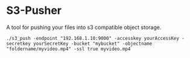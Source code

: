 # S3-Pusher

A tool for pushing your files into s3 compatible object storage.

```
./s3_push -endpoint "192.168.1.10:9000" -accesskey yourAccessKey -secretkey yourSecretKey -bucket "mybucket" -objectname "foldername/myvideo.mp4" -ssl true myvideo.mp4
```